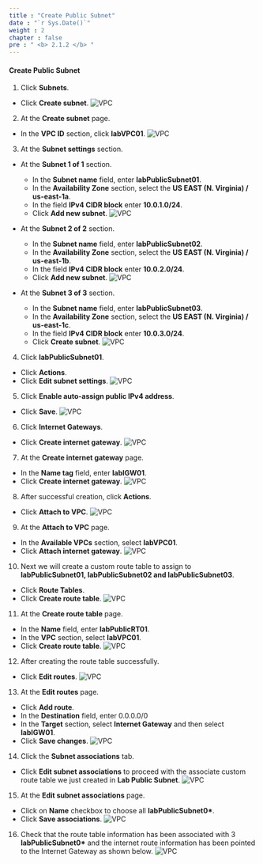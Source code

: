 ```yaml
---
title : "Create Public Subnet"
date : "`r Sys.Date()`"
weight : 2
chapter : false
pre : " <b> 2.1.2 </b> "
---
```


#### Create Public Subnet

1. Click **Subnets**.
  + Click **Create subnet**.
  ![VPC](/images/2.prerequisite/ws01-createvpc03.png)

2. At the **Create subnet** page.
  + In the **VPC ID** section, click **labVPC01**.
  ![VPC](/images/2.prerequisite/ws01-createvpc04.png)

3. At the **Subnet settings** section.
  - At the **Subnet 1 of 1** section.
    + In the **Subnet name** field, enter **labPublicSubnet01**.
    + In the **Availability Zone** section, select the **US EAST (N. Virginia) / us-east-1a**.
    + In the field **IPv4 CIDR block** enter **10.0.1.0/24**.
    + Click **Add new subnet**.
    ![VPC](/images/2.prerequisite/ws01-createvpc05.png)

  - At the **Subnet 2 of 2** section.
    + In the **Subnet name** field, enter **labPublicSubnet02**.
    + In the **Availability Zone** section, select the **US EAST (N. Virginia) / us-east-1b**.
    + In the field **IPv4 CIDR block** enter **10.0.2.0/24**.
    + Click **Add new subnet**.
    ![VPC](/images/2.prerequisite/ws01-createvpc06.png)

  - At the **Subnet 3 of 3** section.
    + In the **Subnet name** field, enter **labPublicSubnet03**.
    + In the **Availability Zone** section, select the **US EAST (N. Virginia) / us-east-1c**.
    + In the field **IPv4 CIDR block** enter **10.0.3.0/24**.
    + Click **Create subnet**.
    ![VPC](/images/2.prerequisite/ws01-createvpc07.png)

4. Click **labPublicSubnet01**.
  + Click **Actions**.
  + Click **Edit subnet settings**.
  ![VPC](/images/2.prerequisite/ws01-createvpc08.png)

5. Click **Enable auto-assign public IPv4 address**.
  + Click **Save**.
  ![VPC](/images/2.prerequisite/ws01-createvpc09.png)

6. Click **Internet Gateways**.
  + Click **Create internet gateway**.
  ![VPC](/images/2.prerequisite/ws01-createvpc10.png)

7. At the **Create internet gateway** page.
  + In the **Name tag** field, enter **labIGW01**.
  + Click **Create internet gateway**.
  ![VPC](/images/2.prerequisite/ws01-createvpc11.png)

8. After successful creation, click **Actions**.
  + Click **Attach to VPC**.
  ![VPC](/images/2.prerequisite/ws01-createvpc12.png)

9. At the **Attach to VPC** page.
  + In the **Available VPCs** section, select **labVPC01**.
  + Click **Attach internet gateway**.
  ![VPC](/images/2.prerequisite/ws01-createvpc13.png)

10. Next we will create a custom route table to assign to **labPublicSubnet01, labPublicSubnet02 and labPublicSubnet03**.
  + Click **Route Tables**.
  + Click **Create route table**.
  ![VPC](/images/2.prerequisite/ws01-createvpc14.png)

11. At the **Create route table** page.
  + In the **Name** field, enter **labPublicRT01**.
  + In the **VPC** section, select **labVPC01**.
  + Click **Create route table**.
  ![VPC](/images/2.prerequisite/ws01-createvpc15.png)

12. After creating the route table successfully.
  + Click **Edit routes**.
  ![VPC](/images/2.prerequisite/ws01-createvpc16.png)

13. At the **Edit routes** page.
  + Click **Add route**.
  + In the **Destination** field, enter 0.0.0.0/0
  + In the **Target** section, select **Internet Gateway** and then select **labIGW01**.
  + Click **Save changes**.
  ![VPC](/images/2.prerequisite/ws01-createvpc17.png)

14. Click the **Subnet associations** tab.
  + Click **Edit subnet associations** to proceed with the associate custom route table we just created in **Lab Public Subnet**.
  ![VPC](/images/2.prerequisite/ws01-createvpc18.png)

15. At the **Edit subnet associations** page.
  + Click on **Name** checkbox to choose all **labPublicSubnet0\***.
  + Click **Save associations**.
  ![VPC](/images/2.prerequisite/ws01-createvpc19.png)

16. Check that the route table information has been associated with 3 **labPublicSubnet0\*** and the internet route information has been pointed to the Internet Gateway as shown below.
  ![VPC](/images/2.prerequisite/ws01-createvpc20.png)